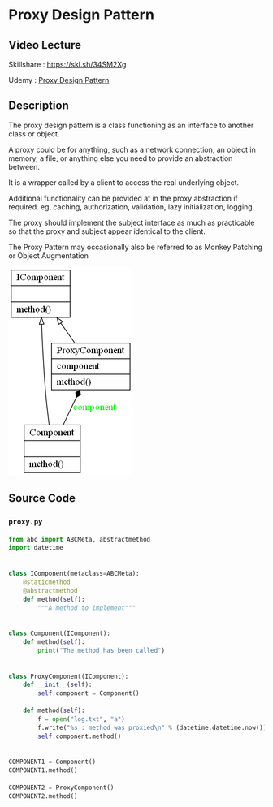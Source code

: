 # Proxy Design Pattern

## Video Lecture
Skillshare : <a href="https://skl.sh/34SM2Xg" target="_blank" title="Proxy Design Pattern">https://skl.sh/34SM2Xg</a>

Udemy : <a href="https://www.udemy.com/course/design-patterns-in-python/learn/lecture/16513062/?referralCode=7B677DD7A9580F2FFD8F" target="_blank" title="Proxy Design Pattern">Proxy Design Pattern</a>

## Description

The proxy design pattern is a class functioning as an interface to another class or object.

A proxy could be for anything, such as a network connection, an object in memory, a file, or anything else you need to provide an abstraction between.

It is a wrapper called by a client to access the real underlying object.

Additional functionality can be provided at in the proxy abstraction if required.
eg, caching, authorization, validation, lazy initialization, logging.

The proxy should implement the subject interface as much as practicable so that the proxy and subject appear identical to the client.

The Proxy Pattern may occasionally also be referred to as Monkey Patching or 
Object Augmentation

![Proxy Pattern UML Diagram](proxy.png)


## Source Code

### **`proxy.py`**
```python
from abc import ABCMeta, abstractmethod
import datetime


class IComponent(metaclass=ABCMeta):
    @staticmethod
    @abstractmethod
    def method(self):
        """A method to implement"""


class Component(IComponent):
    def method(self):
        print("The method has been called")


class ProxyComponent(IComponent):
    def __init__(self):
        self.component = Component()

    def method(self):
        f = open("log.txt", "a")
        f.write("%s : method was proxied\n" % (datetime.datetime.now()))
        self.component.method()


COMPONENT1 = Component()
COMPONENT1.method()

COMPONENT2 = ProxyComponent()
COMPONENT2.method()

```